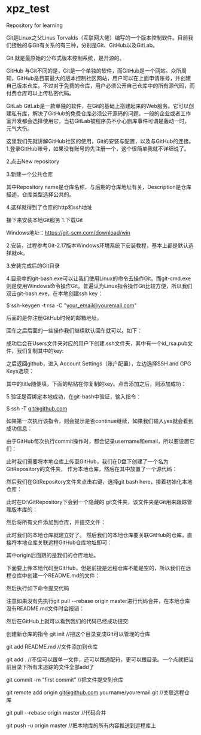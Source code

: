 # xpz_test
Repository for learning

Git是Linux之父Linus Torvalds（互联网大佬）编写的一个版本控制软件。目前我们接触的与Git有关系的有三种，分别是Git、GitHub以及GitLab。

Git
就是最原始的分布式版本控制系统，是开源的。

GitHub
与Git不同的是，Git是一个单独的软件，而GitHub是一个网站。众所周知，GitHub是目前最大的版本控制社区网站，用户可以在上面申请账号，并创建自己版本仓库。不过对于免费的仓库，用户必须公开自己仓库中的所有源代码，而付费仓库可以上传私密代码。

GitLab
GitLab是一款单独的软件，在Git的基础上搭建起来的Web服务。它可以创建私有库，解决了GitHub的免费仓库必须公开源码的问题。一般的企业或者工作室开发都会选择使用它，当初GitLab被程序员不小心删库事件可谓是轰动一时，元气大伤。

这里我们先就讲解GitHub社区的使用，Git的安装与配置，以及与GitHub的连接。
1.登录GitHub账号，如果没有账号的先注册一个，这个很简单我就不详细说了。

2.点击New repository

3.新建一个公共仓库

其中Repository name是仓库名称，与后期的仓库地址有关，Description是仓库描述，仓库类型选择公共的。

4.这样就得到了仓库的http和ssh地址

接下来安装本地Git服务
1.下载Git

Windows地址：https://git-scm.com/download/win

2.安装，过程参考Git-2.17版本Windows环境系统下安装教程，基本上都是默认选择就ok。

3.安装完成后的Git目录

4.目录中的git-bash.exe可以让我们使用Linux的命令去操作Git。而git-cmd.exe则是使用Windows命令操作Git。普遍认为Linux指令操作Git比较方便，所以我们双击git-bash.exe，在本地创建ssh key：

$ ssh-keygen -t rsa -C "your_email@youremail.com"

后面的是你注册GitHub时候的邮箱地址。

回车之后后面的一些操作我们继续默认回车就可以。如下：

成功后会在Users文件夹对应的用户下创建.ssh文件夹，其中有一个id_rsa.pub文件，我们复制其中的key:

之后返回github，进入 Account Settings（账户配置），左边选择SSH and GPG Keys选项：

其中的title随便填，下面的粘贴在你复制的key。点击添加之后，则添加成功：

5.验证是否绑定本地成功，在git-bash中验证，输入指令：

$ ssh -T git@github.com

如果第一次执行该指令，则会提示是否continue继续，如果我们输入yes就会看到成功信息：

由于GitHub每次执行commit操作时，都会记录username和email，所以要设置它们： 

此时我们需要将本地仓库上传至GitHub，我们在D盘下创建了一个名为GitRepository的文件夹， 作为本地仓库，然后在其中放置了一个源代码：

然后我们在GitRepository文件夹点击右键，选择git bash here，接着初始化本地仓库：

此时在D:\GitRepository下会到一个隐藏的.git文件夹，该文件夹是Git用来跟踪管理版本库的：

然后将所有文件添加到仓库，并提交文件：

此时我们的本地仓库就建立好了。 然后我们的本地仓库要关联GitHub的仓库，直接将本地仓库关联远程GitHub仓库地址即可：

其中origin后面跟的是我们的仓库地址。

下面要上传本地代码至GitHub，但是前提是远程仓库不能是空的，所以我们在远程仓库中创建一个README.md的文件：

然后执行如下命令提交代码

注意如果没有先执行git pull --rebase origin master进行代码合并，在本地仓库没有README.md文件时会报错：

然后在GitHub上就可以看到我们的代码已经成功提交:

创建新仓库的指令
git init //把这个目录变成Git可以管理的仓库

git add README.md //文件添加到仓库

git add . //不但可以跟单一文件，还可以跟通配符，更可以跟目录。一个点就把当前目录下所有未追踪的文件全部add了 

git commit -m “first commit” //把文件提交到仓库

git remote add origin git@github.com:yourname/youremail.git //关联远程仓库

git pull --rebase origin master //代码合并

git push -u origin master //把本地库的所有内容推送到远程库上
